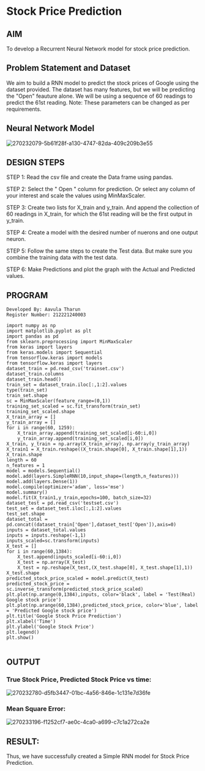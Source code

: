 # Stock Price Prediction

## AIM

To develop a Recurrent Neural Network model for stock price prediction.

## Problem Statement and Dataset
We aim to build a RNN model to predict the stock prices of Google using the dataset provided. The dataset has many features, but we will be predicting the "Open" feauture alone. We will be using a sequence of 60 readings to predict the 61st reading. Note: These parameters can be changed as per requirements.
## Neural Network Model

![270232079-5b61f28f-a130-4747-82da-409c209b3e55](https://github.com/AavulaTharun/rnn-stock-price-prediction/assets/93427201/a19bfc7f-5607-4bee-a355-08a638b3a511)

## DESIGN STEPS

STEP 1:
Read the csv file and create the Data frame using pandas.

STEP 2:
Select the " Open " column for prediction. Or select any column of your interest and scale the values using MinMaxScaler.

STEP 3:
Create two lists for X_train and y_train. And append the collection of 60 readings in X_train, for which the 61st reading will be the first output in y_train.

STEP 4:
Create a model with the desired number of nuerons and one output neuron.

STEP 5:
Follow the same steps to create the Test data. But make sure you combine the training data with the test data.

STEP 6:
Make Predictions and plot the graph with the Actual and Predicted values.

## PROGRAM
~~~
Developed By: Aavula Tharun
Register Number: 212221240003
~~~
~~~
import numpy as np
import matplotlib.pyplot as plt
import pandas as pd
from sklearn.preprocessing import MinMaxScaler
from keras import layers
from keras.models import Sequential
from tensorflow.keras import models
from tensorflow.keras import layers
dataset_train = pd.read_csv('trainset.csv')
dataset_train.columns
dataset_train.head()
train_set = dataset_train.iloc[:,1:2].values
type(train_set)
train_set.shape
sc = MinMaxScaler(feature_range=(0,1))
training_set_scaled = sc.fit_transform(train_set)
training_set_scaled.shape
X_train_array = []
y_train_array = []
for i in range(60, 1259):
    X_train_array.append(training_set_scaled[i-60:i,0])
    y_train_array.append(training_set_scaled[i,0])
X_train, y_train = np.array(X_train_array), np.array(y_train_array)
X_train1 = X_train.reshape((X_train.shape[0], X_train.shape[1],1))
X_train.shape
length = 60
n_features = 1
model = models.Sequential()
model.add(layers.SimpleRNN(10,input_shape=(length,n_features)))
model.add(layers.Dense(1))
model.compile(optimizer='adam', loss='mse')
model.summary()
model.fit(X_train1,y_train,epochs=100, batch_size=32)
dataset_test = pd.read_csv('testset.csv')
test_set = dataset_test.iloc[:,1:2].values
test_set.shape
dataset_total = pd.concat((dataset_train['Open'],dataset_test['Open']),axis=0)
inputs = dataset_total.values
inputs = inputs.reshape(-1,1)
inputs_scaled=sc.transform(inputs)
X_test = []
for i in range(60,1384):
    X_test.append(inputs_scaled[i-60:i,0])
    X_test = np.array(X_test)
    X_test = np.reshape(X_test,(X_test.shape[0], X_test.shape[1],1))
X_test.shape
predicted_stock_price_scaled = model.predict(X_test)
predicted_stock_price = sc.inverse_transform(predicted_stock_price_scaled)
plt.plot(np.arange(0,1384),inputs, color='black', label = 'Test(Real) Google stock price')
plt.plot(np.arange(60,1384),predicted_stock_price, color='blue', label = 'Predicted Google stock price')
plt.title('Google Stock Price Prediction')
plt.xlabel('Time')
plt.ylabel('Google Stock Price')
plt.legend()
plt.show()


~~~
## OUTPUT
### True Stock Price, Predicted Stock Price vs time:
![270232780-d5fb3447-01bc-4a56-846e-1c131e7d36fe](https://github.com/AavulaTharun/rnn-stock-price-prediction/assets/93427201/f1d7f88a-3188-474a-9cae-f928f02e799a)

### Mean Square Error:
![270233196-f1252cf7-ae0c-4ca0-a699-c7c1a272ca2e](https://github.com/AavulaTharun/rnn-stock-price-prediction/assets/93427201/e6503752-a68d-43ee-964c-c7614ad1245b)

## RESULT:
Thus, we have successfully created a Simple RNN model for Stock Price Prediction.


